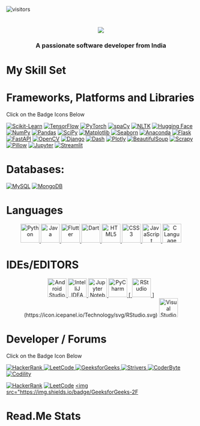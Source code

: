 ![visitors](https://visitor-badge.laobi.icu/badge?page_id=page.id)

<h1 align="center">
    <img src="https://readme-typing-svg.herokuapp.com/?font=Righteous&size=35&center=true&vCenter=true&width=500&height=70&duration=4000&lines=Hi+There!+👋;+I'm+Safwan+Nasir !;" />
</h1>

<h3 align="center">A passionate software developer from India</h3>
</div>
    
<!---
safwannasir49/safwannasir49 is a ✨ special ✨ repository because its `README.md` (this file) appears on your GitHub profile.
You can click the Preview link to take a look at your changes.
--->
# My Skill Set

# Frameworks, Platforms and Libraries
Click on the Badge Icons Below



<a href="https://scikit-learn.org/" target="_blank" rel="noopener noreferrer nofollow"><img src="https://icon.icepanel.io/Technology/svg/scikit-learn.svg" alt="Scikit-Learn" /></a>
<a href="https://www.tensorflow.org/" target="_blank" rel="noopener noreferrer nofollow"><img src="https://icon.icepanel.io/Technology/svg/tensorflow.svg" alt="TensorFlow" /></a>
<a href="https://pytorch.org/" target="_blank" rel="noopener noreferrer nofollow"><img src="https://icon.icepanel.io/Technology/svg/pytorch.svg" alt="PyTorch" /></a>
<a href="https://spacy.io/" target="_blank" rel="noopener noreferrer nofollow"><img src="https://icon.icepanel.io/Technology/svg/spacy.svg" alt="spaCy" /></a>
<a href="https://www.nltk.org/" target="_blank" rel="noopener noreferrer nofollow"><img src="https://icon.icepanel.io/Technology/svg/nltk.svg" alt="NLTK" /></a>
<a href="https://huggingface.co/" target="_blank" rel="noopener noreferrer nofollow"><img src="https://icon.icepanel.io/Technology/svg/huggingface.svg" alt="Hugging Face" /></a>
<a href="https://numpy.org/" target="_blank" rel="noopener noreferrer nofollow"><img src="https://icon.icepanel.io/Technology/svg/numpy.svg" alt="NumPy" /></a>
<a href="https://pandas.pydata.org/" target="_blank" rel="noopener noreferrer nofollow"><img src="https://icon.icepanel.io/Technology/svg/pandas.svg" alt="Pandas" /></a>
<a href="https://www.scipy.org/" target="_blank" rel="noopener noreferrer nofollow"><img src="https://icon.icepanel.io/Technology/svg/scipy.svg" alt="SciPy" /></a>
<a href="https://matplotlib.org/" target="_blank" rel="noopener noreferrer nofollow"><img src="https://icon.icepanel.io/Technology/svg/matplotlib.svg" alt="Matplotlib" /></a>
<a href="https://seaborn.pydata.org/" target="_blank" rel="noopener noreferrer nofollow"><img src="https://icon.icepanel.io/Technology/svg/seaborn.svg" alt="Seaborn" /></a>
<a href="https://www.anaconda.com/" target="_blank" rel="noopener noreferrer nofollow"><img src="https://icon.icepanel.io/Technology/svg/anaconda.svg" alt="Anaconda" /></a>
<a href="https://flask.palletsprojects.com/" target="_blank" rel="noopener noreferrer nofollow"><img src="https://icon.icepanel.io/Technology/svg/flask.svg" alt="Flask" /></a>
<a href="https://fastapi.tiangolo.com/" target="_blank" rel="noopener noreferrer nofollow"><img src="https://icon.icepanel.io/Technology/svg/fastapi.svg" alt="FastAPI" /></a>
<a href="https://opencv.org/" target="_blank" rel="noopener noreferrer nofollow"><img src="https://icon.icepanel.io/Technology/svg/opencv.svg" alt="OpenCV" /></a>
<a href="https://www.djangoproject.com/" target="_blank" rel="noopener noreferrer nofollow"><img src="https://icon.icepanel.io/Technology/svg/django.svg" alt="Django" /></a>
<a href="https://plotly.com/dash/" target="_blank" rel="noopener noreferrer nofollow"><img src="https://icon.icepanel.io/Technology/svg/dash.svg" alt="Dash" /></a>
<a href="https://plotly.com/" target="_blank" rel="noopener noreferrer nofollow"><img src="https://icon.icepanel.io/Technology/svg/plotly.svg" alt="Plotly" /></a>
<a href="https://www.crummy.com/software/BeautifulSoup/" target="_blank" rel="noopener noreferrer nofollow"><img src="https://icon.icepanel.io/Technology/svg/beautifulsoup.svg" alt="BeautifulSoup" /></a>
<a href="https://scrapy.org/" target="_blank" rel="noopener noreferrer nofollow"><img src="https://icon.icepanel.io/Technology/svg/scrapy.svg" alt="Scrapy" /></a>
<a href="https://python-pillow.org/" target="_blank" rel="noopener noreferrer nofollow"><img src="https://icon.icepanel.io/Technology/svg/pillow.svg" alt="Pillow" /></a>
<a href="https://jupyter.org/" target="_blank" rel="noopener noreferrer nofollow"><img src="https://icon.icepanel.io/Technology/svg/jupyter.svg" alt="Jupyter" /></a>
<a href="https://streamlit.io/" target="_blank" rel="noopener noreferrer nofollow"><img src="https://icon.icepanel.io/Technology/svg/streamlit.svg" alt="Streamlit" /></a>




# Databases:


<a href="https://www.mysql.com/" target="_blank" rel="noopener noreferrer nofollow"><img src="https://skillicons.dev/icons?i=mysql" alt="MySQL" /></a>
<a href="https://www.mongodb.com/" target="_blank" rel="noopener noreferrer nofollow"><img src="https://skillicons.dev/icons?i=mongodb" alt="MongoDB" /></a>

# Languages

<div align="center">
    <a href="https://www.python.org/" target="_blank" rel="noopener noreferrer nofollow">
        <img src="https://skillicons.dev/icons?i=python" alt="Python" style="width: 50px; height: 50px;"/>
    </a>
    <a href="https://www.java.com/" target="_blank" rel="noopener noreferrer nofollow">
        <img src="https://skillicons.dev/icons?i=java" alt="Java" style="width: 50px; height: 50px;"/>
    </a>
    <a href="https://flutter.dev/" target="_blank" rel="noopener noreferrer nofollow">
        <img src="https://skillicons.dev/icons?i=flutter" alt="Flutter" style="width: 50px; height: 50px;"/>
    </a>
    <a href="https://dart.dev/" target="_blank" rel="noopener noreferrer nofollow">
        <img src="https://skillicons.dev/icons?i=dart" alt="Dart" style="width: 50px; height: 50px;"/>
    </a>
    <a href="https://developer.mozilla.org/en-US/docs/Web/HTML" target="_blank" rel="noopener noreferrer nofollow">
        <img src="https://skillicons.dev/icons?i=html" alt="HTML5" style="width: 50px; height: 50px;"/>
    </a>
    <a href="https://developer.mozilla.org/en-US/docs/Web/CSS" target="_blank" rel="noopener noreferrer nofollow">
        <img src="https://skillicons.dev/icons?i=css" alt="CSS3" style="width: 50px; height: 50px;"/>
    </a>
    <a href="https://developer.mozilla.org/en-US/docs/Web/JavaScript" target="_blank" rel="noopener noreferrer nofollow">
        <img src="https://skillicons.dev/icons?i=javascript" alt="JavaScript" style="width: 50px; height: 50px;"/>
    </a>
    <a href="https://www.cprogramming.com/" target="_blank" rel="noopener noreferrer nofollow">
        <img src="https://skillicons.dev/icons?i=c" alt="C Language" style="width: 50px; height: 50px;"/>
    </a>
</div>


# IDEs/EDITORS

<div align="center">
    <a href="https://developer.android.com/studio" target="_blank" rel="noopener noreferrer nofollow">
        <img src="https://skillicons.dev/icons?i=androidstudio" alt="Android Studio" style="width: 50px; height: 50px;"/>
    </a>
    <a href="https://www.jetbrains.com/idea/" target="_blank" rel="noopener noreferrer nofollow">
        <img src="https://skillicons.dev/icons?i=idea" alt="IntelliJ IDEA" style="width: 50px; height: 50px;"/>
    </a>
    <a href="https://jupyter.org/" target="_blank" rel="noopener noreferrer nofollow">
        <img src="https://cdn.icon-icons.com/icons2/2667/PNG/512/jupyter_app_icon_161280.png" alt="Jupyter Notebook" style="width: 50px; height: 50px;"/>
    </a>
    <a href="https://www.jetbrains.com/pycharm/" target="_blank" rel="noopener noreferrer nofollow">
        <img src="https://skillicons.dev/icons?i=pycharm" alt="PyCharm" style="width: 50px; height: 50px;"/>
    </a>
    [<a href="https://posit.co/download/rstudio-desktop/" target="_blank" rel="noopener noreferrer nofollow">
        <img src="https://skillicons.dev/icons?i=rstudio" alt="RStudio" style="width: 50px; height: 50px;"/>
    </a>](https://icon.icepanel.io/Technology/svg/RStudio.svg)
    <a href="https://code.visualstudio.com/" target="_blank" rel="noopener noreferrer nofollow">
        <img src="https://skillicons.dev/icons?i=vscode" alt="Visual Studio Code" style="width: 50px; height: 50px;"/>
    </a>
</div>


# Developer / Forums

Click on the Badge Icon Below

<a target="_blank" rel="noopener noreferrer nofollow" href="https://www.hackerrank.com/profile/safwannasir49">
    <img src="https://img.shields.io/badge/HackerRank-2EC866?style=for-the-badge&logo=hackerrank&logoColor=white" alt="HackerRank" />
</a>

<a target="_blank" rel="noopener noreferrer nofollow" href="https://leetcode.com/">
    <img src="https://img.shields.io/badge/LeetCode-FFA116?style=for-the-badge&logo=leetcode&logoColor=black" alt="LeetCode" />
</a>
<a target="_blank" rel="noopener noreferrer nofollow" href="https://www.geeksforgeeks.org/user/safwannasir49/?utm_source=geeksforgeeks&utm_medium=my_profile&utm_campaign=auth_user">
    <img src="https://img.shields.io/badge/GeeksforGeeks-0F9D58?style=for-the-badge&logo=geeksforgeeks&logoColor=white" alt="GeeksforGeeks" />
</a>
<a target="_blank" rel="noopener noreferrer nofollow" href="https://takeuforward.org/">
    <img src="https://img.shields.io/badge/Strivers-FF0000?style=for-the-badge&logo=strivers&logoColor=white" alt="Strivers" />
</a>
<a target="_blank" rel="noopener noreferrer nofollow" href="https://coderbyte.com/profile/safwannasir49">
    <img src="https://img.shields.io/badge/CoderByte-ADD8E6?style=for-the-badge&logo=coderbyte&logoColor=white" alt="CoderByte" />
</a>
<a target="_blank" rel="noopener noreferrer nofollow" href="https://app.codility.com/programmers/">
    <img src="https://img.shields.io/badge/Codility-black?style=for-the-badge" alt="Codility" />
</a>

<a href="https://www.hackerrank.com/" target="_blank" rel="noopener noreferrer nofollow"><img src="https://img.shields.io/badge/HackerRank-00EA64?style=for-the-badge&logo=hackerrank&logoColor=white" alt="HackerRank" /></a>
<a href="https://leetcode.com/" target="_blank" rel="noopener noreferrer nofollow"><img src="https://img.shields.io/badge/LeetCode-FFA116?style=for-the-badge&logo=leetcode&logoColor=white" alt="LeetCode" /></a>
<a href="https://www.geeksforgeeks.org/" target="_blank" rel="noopener noreferrer nofollow"><img src="https://img.shields.io/badge/GeeksforGeeks-2F


# Read.Me Stats











